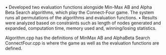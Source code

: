 • Developed two evaluation functions alongside Min-Max AB and Alpha Beta Search algorithms, which play the Connect-Four game. The system runs all permutations of the algorithms and evaluation functions.
• Results were analyzed based on constraints such as length of nodes generated and expanded, computation time, memory used and, winning/losing statistics.

Algorithm.cpp has the definitions of MinMax AB and AlphaBeta Search
ConnectFour.cpp is where the game as well as the evaluation functions are defined.
